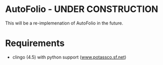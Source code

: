 # AutoFolio - UNDER CONSTRUCTION

This will be a re-implemenation of AutoFolio in the future.

# Requirements

* clingo (4.5) with python support (www.potassco.sf.net)